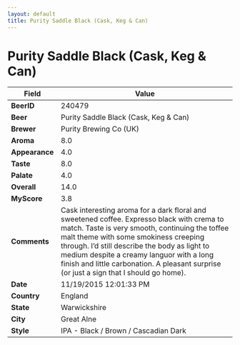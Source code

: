 ```yaml
---
layout: default
title: Purity Saddle Black (Cask, Keg & Can)
---
```


# Purity Saddle Black (Cask, Keg & Can)

| Field         | Value     |
|---------------|-----------|
| **BeerID** | 240479 |
| **Beer** | Purity Saddle Black (Cask, Keg & Can) |
| **Brewer** | Purity Brewing Co (UK) |
| **Aroma** | 8.0 |
| **Appearance** | 4.0 |
| **Taste** | 8.0 |
| **Palate** | 4.0 |
| **Overall** | 14.0 |
| **MyScore** | 3.8 |
| **Comments** | Cask interesting aroma for a dark floral and sweetened coffee. Expresso black with crema to match. Taste is very smooth, continuing the toffee malt theme with some smokiness creeping through. I’d still describe the body as light to medium despite a creamy languor with a long finish and little carbonation. A pleasant surprise &#40;or just a sign that I should go home&#41;. |
| **Date** | 11/19/2015 12:01:33 PM |
| **Country** | England |
| **State** | Warwickshire |
| **City** | Great Alne |
| **Style** | IPA - Black / Brown / Cascadian Dark |
